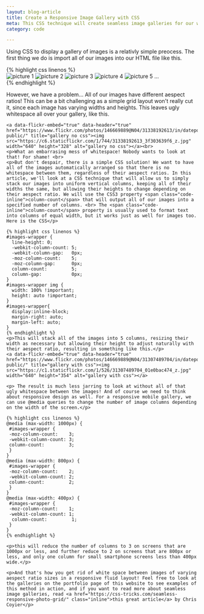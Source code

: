 ```yaml
---
layout: blog-article
title: Create a Responsive Image Gallery with CSS
meta: This CSS technique will create seamless image galleries for our websites!
category: code

---
```


<article>
	<p>Using CSS to display a gallery of images is a relativly simple preocess. The first thing we do is import all of our images into our HTML file like this.</p>
	{% highlight css linenos %}
	<div id="images-wrapper">
	  <img src="path/to/your/img0.example" alt="picture 1">
	  <img src="path/to/your/img2.example" alt="picture 2">
	  <img src="path/to/your/img2.example" alt="picture 3">
	  <img src="path/to/your/img2.example" alt="picture 4">
	  <img src="path/to/your/img2.example" alt="picture 5">
	  ...
	</div>
	{% endhighlight %}
	<p>However, we have a problem... All of our images have different aespect ratios! This can be a bit challenging as a simple grid layout won't really cut it, since each image has varying widths and heights.
	This leaves ugly whitespace all over your gallery, like this.</p>

	<a data-flickr-embed="true" data-header="true"  href="https://www.flickr.com/photos/146669889@N04/31338192613/in/dateposted-public/" title="gallery no css"><img src="https://c6.staticflickr.com/1/744/31338192613_3f303639f6_z.jpg" width="640" height="328" alt="gallery no css"></a><br>
	<p>What an embarrasing mess of whitespace! Nobody wants to look at that! For shame! <br>
	<p>But don't despair, there is a simple CSS solution! We want to have all of the images automatically arranged so that there is no whitespace between them, regardless of their aespect ratios. In this article, we'll look at a CSS technique that will allow us to simply stack our images into uniform vertical columns, keeping all of their widths the same, but allowing their heights to change depending on their aespect ratio. We will use the CSS3 property <span class="code-inline">column-count</span> that will output all of our images into a specified number of columns. <br> The <span class="code-inline">column-count</span> property is usually used to format text into columns of equal width, but it works just as well for images too. Here is the CSS</p>

	{% highlight css linenos %}
	#images-wrapper {
	  line-height: 0;   
	  -webkit-column-count: 5;
	  -webkit-column-gap:   0px;
	  -moz-column-count:    5;
	  -moz-column-gap:      0px;
	  column-count:         5;
	  column-gap:           0px;  
	}
	#images-wrapper img {
	  width: 100% !important;
	  height: auto !important;
	}
	#images-wrapper{
	  display:inline-block;
	  margin-right: auto;
	  margin-left: auto;
	}
	{% endhighlight %}
	<p>This will stack all of the images into 5 columns, resizing their width as necessary but allowing their height to adjust naturally with their aespect ratio, resulting in something like this.</p>
	<a data-flickr-embed="true" data-header="true"  href="https://www.flickr.com/photos/146669889@N04/31307489704/in/dateposted-public/" title="gallery with css"><img src="https://c1.staticflickr.com/1/526/31307489704_01e0bac474_z.jpg" width="640" height="354" alt="gallery with css"></a>

	<p> The result is much less jarring to look at without all of that ugly whitespace between the images! And of course we need to think about responsive design as well. For a responsive mobile gallery, we can use @media queries to change the number of image columns depending on the width of the screen.</p>

	{% highlight css linenos %}
	@media (max-width: 1000px) {
	 #images-wrapper {
	 -moz-column-count:    3;
	 -webkit-column-count: 3;
	 column-count:         3;
	 }
	}
	@media (max-width: 800px) {
	 #images-wrapper {
	 -moz-column-count:    2;
	 -webkit-column-count: 2;
	 column-count:         2;
	 }
	}
	@media (max-width: 400px) {
	 #images-wrapper {
	 -moz-column-count:    1;
	 -webkit-column-count: 1;
	  column-count:         1;
	 }
	}
	{% endhighlight %}

	<p>this will reduce the number of columns to 3 on screens that are 1000px or less, and further reduce to 2 on screens that are 800px or less, and only one column for small smartphone screens less than 400px wide.</p>

	<p>And that's how you get rid of white space between images of varying aespect ratio sizes in a responsive fluid layout! Feel free to look at the galleries on the portfolio page of this website to see examples of this method in action, and if you want to read more about seamless image galleries, read <a href="https://css-tricks.com/seamless-responsive-photo-grid/" class="inline">this great article</a> by Chris Coyier</p>

